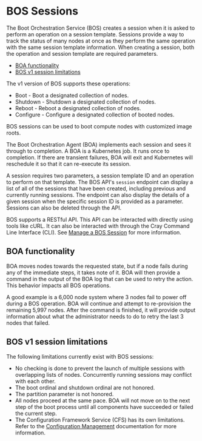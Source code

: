 # BOS Sessions

The Boot Orchestration Service (BOS) creates a session when it is asked to perform an operation on a session template.
Sessions provide a way to track the status of many nodes at once as they perform the same operation with the same session template information.
When creating a session, both the operation and session template are required parameters.

* [BOA functionality](#boa-functionality)
* [BOS v1 session limitations](#bos-v1-session-limitations)

The v1 version of BOS supports these operations:

* Boot - Boot a designated collection of nodes.
* Shutdown - Shutdown a designated collection of nodes.
* Reboot - Reboot a designated collection of nodes.
* Configure - Configure a designated collection of booted nodes.

BOS sessions can be used to boot compute nodes with customized image roots.

The Boot Orchestration Agent \(BOA\) implements each session and sees it through to completion. A BOA is a Kubernetes job. It runs once to completion. If there are transient failures,
BOA will exit and Kubernetes will reschedule it so that it can re-execute its session.

A session requires two parameters, a session template ID and an operation to perform on that template. The BOS API's `session` endpoint can display a list of all of the sessions that have been
created, including previous and currently running sessions. The endpoint can also display the details of a given session when the specific session ID is provided as a parameter.
Sessions can also be deleted through the API.

BOS supports a RESTful API. This API can be interacted with directly using tools like cURL. It can also be interacted with through the Cray Command Line Interface \(CLI\). See [Manage a BOS Session](Manage_a_BOS_Session.md) for more information.

## BOA functionality

BOA moves nodes towards the requested state, but if a node fails during any of the immediate steps, it takes note of it. BOA will then provide a command in the output of the
BOA log that can be used to retry the action. This behavior impacts all BOS operations.

A good example is a 6,000 node system where 3 nodes fail to power off during a BOS operation. BOA will continue and attempt to re-provision the remaining 5,997 nodes.
After the command is finished, it will provide output information about what the administrator needs to do to retry the last 3 nodes that failed.

## BOS v1 session limitations

The following limitations currently exist with BOS sessions:

* No checking is done to prevent the launch of multiple sessions with overlapping lists of nodes.
  Concurrently running sessions may conflict with each other.
* The boot ordinal and shutdown ordinal are not honored.
* The partition parameter is not honored.
* All nodes proceed at the same pace. BOA will not move on to the next step of the boot process until
  all components have succeeded or failed the current step.
* The Configuration Framework Service \(CFS\) has its own limitations.
  Refer to the [Configuration Management](../configuration_management/Configuration_Management.md) documentation for more information.
